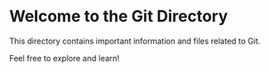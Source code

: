 # Welcome to the Git Directory

This directory contains important information and files related to Git.

Feel free to explore and learn!
